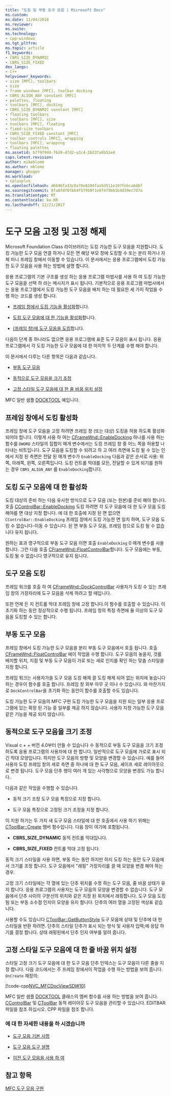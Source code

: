 ```yaml
---
title: "도킹 및 부동 도구 모음 | Microsoft Docs"
ms.custom: 
ms.date: 11/04/2016
ms.reviewer: 
ms.suite: 
ms.technology:
- cpp-windows
ms.tgt_pltfrm: 
ms.topic: article
f1_keywords:
- CBRS_SIZE_DYNAMIC
- CBRS_SIZE_FIXED
dev_langs:
- C++
helpviewer_keywords:
- size [MFC], toolbars
- size
- frame windows [MFC], toolbar docking
- CBRS_ALIGN_ANY constant [MFC]
- palettes, floating
- toolbars [MFC], docking
- CBRS_SIZE_DYNAMIC constant [MFC]
- floating toolbars
- toolbars [MFC], size
- toolbars [MFC], floating
- fixed-size toolbars
- CBRS_SIZE_FIXED constant [MFC]
- toolbar controls [MFC], wrapping
- toolbars [MFC], wrapping
- floating palettes
ms.assetid: b7f9f9d4-f629-47d2-a3c4-2b33fa6b51e4
caps.latest.revision: 
author: mikeblome
ms.author: mblome
manager: ghogen
ms.workload:
- cplusplus
ms.openlocfilehash: d6646fa33c0a78e8194faa5d511e107febca6d6f
ms.sourcegitcommit: 8fa8fdf0fbb4f57950f1e8f4f9b81b4d39ec7d7a
ms.translationtype: MT
ms.contentlocale: ko-KR
ms.lasthandoff: 12/21/2017
---
```

# <a name="docking-and-floating-toolbars"></a>도구 모음 고정 및 고정 해제
Microsoft Foundation Class 라이브러리는 도킹 가능한 도구 모음을 지원합니다. 도킹 가능한 도구 모음 연결 하거나 모든 면 해당 부모 창에 도킹할 수 또는 분리 하거나 자체 미니 프레임 창에서 이동할 수 있습니다. 이 문서에서는 응용 프로그램에서 도킹 가능한 도구 모음을 사용 하는 방법에 설명 합니다.  
  
 응용 프로그램의 기본 구조를 생성 하는 응용 프로그램 마법사를 사용 하 여 도킹 가능한 도구 모음을 선택 하 라는 메시지가 표시 됩니다. 기본적으로 응용 프로그램 마법사에서는 응용 프로그램에서 도킹 가능한 도구 모음을 배치 하는 데 필요한 세 가지 작업을 수행 하는 코드를 생성 합니다.  
  
-   [프레임 창에서 도킹 기능을 활성화](#_core_enabling_docking_in_a_frame_window)합니다.  
  
-   [도킹 도구 모음에 대 한 기능을 활성화](#_core_enabling_docking_for_a_toolbar)합니다.  
  
-   [(프레임 창)에 도구 모음을 도킹](#_core_docking_the_toolbar)합니다.  
  
 다음이 단계 중 하나라도 없으면 응용 프로그램에 표준 도구 모음이 표시 됩니다. 응용 프로그램에서 각 도킹 가능한 도구 모음에 대 한 마지막 두 단계를 수행 해야 합니다.  
  
 이 문서에서 다루는 다른 항목은 다음과 같습니다.  
  
-   [부동 도구 모음](#_core_floating_the_toolbar)  
  
-   [동적으로 도구 모음을 크기 조정](#_core_dynamically_resizing_the_toolbar)  
  
-   [고정 스타일 도구 모음에 대 한 줄 바꿈 위치 설정](#_core_setting_wrap_positions_for_a_fixed_style_toolbar)  
  
 MFC 일반 샘플 [DOCKTOOL](../visual-cpp-samples.md) 예입니다.  
  
##  <a name="_core_enabling_docking_in_a_frame_window"></a>프레임 창에서 도킹 활성화  
 프레임 창에 도구 모음을 고정 하려면 프레임 창 (또는 대상) 도킹을 허용 하도록 활성화 되어야 합니다. 이렇게 사용 하 여는 [CFrameWnd::EnableDocking](../mfc/reference/cframewnd-class.md#enabledocking) 하나를 사용 하는 함수를 `DWORD` 스타일의 집합이 매개 변수에서는 도킹 프레임 창 중 어느 쪽을 허용할 나타내는 비트입니다. 도구 모음을 도킹할 수 되려고 하 고 여러 측면에 도킹 될 수 있는 인에서 지정 된 측면은 전달 된 매개 변수가 `EnableDocking` 다음과 같은 순서로 사용: 위쪽, 아래쪽, 왼쪽, 오른쪽입니다. 도킹 컨트롤 막대를 모든, 전달할 수 있게 되기를 원하는 경우 `CBRS_ALIGN_ANY` 를 `EnableDocking`합니다.  
  
##  <a name="_core_enabling_docking_for_a_toolbar"></a>도킹 도구 모음에 대 한 활성화  
 도킹 대상의 준비 하는 다음 유사한 방식으로 도구 모음 (또는 원본)를 준비 해야 합니다. 호출 [CControlBar::EnableDocking](../mfc/reference/ccontrolbar-class.md#enabledocking) 도킹 하려면 각 도구 모음에 대 한 도구 모음 도킹 해야를 면 대상 지정 합니다. 에 대 한 호출에 지정 된 면 없으면 `CControlBar::EnableDocking` 프레임 창에서 도킹 가능한 면 일치 하며, 도구 모음 도킹 수 없습니다-이동 수 있습니다. 된 면 부동 도구 모음, 프레임 창으로 도킹 될 수 없습니다 유지 됩니다.  
  
 원하는 효과 영구적으로 부동 도구 모음 이면 호출 `EnableDocking` 0 매개 변수를 사용 합니다. 그런 다음 호출 [CFrameWnd::FloatControlBar](../mfc/reference/cframewnd-class.md#floatcontrolbar)합니다. 도구 모음에는 부동, 도킹 될 수 없습니다 영구적으로 유지 됩니다.  
  
##  <a name="_core_docking_the_toolbar"></a>도구 모음 도킹  
 프레임 워크를 호출 하 여 [CFrameWnd::DockControlBar](../mfc/reference/cframewnd-class.md#dockcontrolbar) 사용자가 도킹 수 있는 프레임 창의 가장자리에 도구 모음을 삭제 하려고 할 때입니다.  
  
 또한 언제 든 지 컨트롤 막대 프레임 창에 고정 합니다.이 함수를 호출할 수 있습니다. 이 초기화 하는 동안 정상적으로 수행 됩니다. 프레임 창의 특정 측면에 둘 이상의 도구 모음을 도킹할 수 있는 합니다.  
  
##  <a name="_core_floating_the_toolbar"></a>부동 도구 모음  
 프레임 창에서 도킹 가능한 도구 모음을 분리 부동 도구 모음에서 호출 됩니다. 호출 [CFrameWnd::FloatControlBar](../mfc/reference/cframewnd-class.md#floatcontrolbar) 에이 작업을 수행 합니다. 도구 모음의 놓을지, 것를 배치할 위치, 지점 및 부동 도구 모음이 가로 또는 세로 인지를 확인 하는 맞춤 스타일을 지정 합니다.  
  
 프레임 워크는 사용자가을 도구 모음 도킹 해제 끌 도킹 해제 되어 없는 위치에 놓습니다 하는 경우이 함수를 호출 합니다. 프레임 창 외부 아무 곳 이나 수 있습니다. 와 마찬가지로 `DockControlBar`을 초기화 하는 동안이 함수를 호출할 수도 있습니다.  
  
 도킹 가능한 도구 모음의 MFC 구현 도킹 가능한 도구 모음을 지원 되는 일부 응용 프로그램에 있는 확장 된 기능 중 일부를 제공 하지 않습니다. 사용자 지정 가능한 도구 모음 같은 기능을 제공 되지 않습니다.  
  
##  <a name="_core_dynamically_resizing_the_toolbar"></a>동적으로 도구 모음을 크기 조정  
 Visual c + + 버전 4.0부터 만들 수 있습니다 수 동적으로 부동 도구 모음을 크기 조정 하도록 응용 프로그램의 사용자에 대 한 합니다. 일반적으로 도구 모음에 가로로 표시 되 긴 막대 모양입니다. 하지만 도구 모음의 방향 및 모양을 변경할 수 있습니다. 예를 들어 사용자 도킹 프레임 창의 세로 측면 중 하나에 대 한 도구 모음, 셰이프 세로 레이아웃으로 변경 됩니다. 도구 모음 단추 행이 여러 개 있는 사각형으로 모양을 변경도 가능 합니다.  
  
 다음과 같은 작업을 수행할 수 있습니다.  
  
-   동적 크기 조정 도구 모음 특징으로 지정 합니다.  
  
-   도구 모음 특징으로 고정된 크기 조정을 지정 합니다.  
  
 이 지원 하기는 두 가지 새 도구 모음 스타일에 대 한 호출에서 사용 하기 위해는 [CToolBar::Create](../mfc/reference/ctoolbar-class.md#create) 멤버 함수입니다. 다음 창이 여기에 포함됩니다.  
  
-   **CBRS_SIZE_DYNAMIC** 동적 컨트롤 막대입니다.  
  
-   **CBRS_SIZE_FIXED** 컨트롤 막대 고정 됩니다.  
  
 동적 크기 스타일을 사용 하면, 부동 하는 동안 하지만 하지 도킹 하는 동안 도구 모음에서 크기를 조정 합니다. 도구 모음에서 "래핑" 가장자리를 끌 때 모양을 변경 해야 하는 경우.  
  
 고정 크기 스타일에는 각 열에 있는 단추 위치를 수정 하는 도구 모음, 줄 바꿈 상태가 유지 합니다. 응용 프로그램의 사용자는 도구 모음의 모양을 변경할 수 없습니다. 도구 모음에서 단추 사이의 구분선의 위치와 같은 지정 된 위치에서 래핑합니다. 도구 모음 도킹 됨 또는 부동 소수점 인지이 모양을 유지 합니다. 단추의 여러 열을 고정된 색상표 같습니다.  
  
 사용할 수도 있습니다 [CToolBar::GetButtonStyle](../mfc/reference/ctoolbar-class.md#getbuttonstyle) 도구 모음에 상태 및 단추에 대 한 스타일을 반환 하려면. 단추의 스타일 단추가 표시 되는 방식 및 사용자 입력;에 응답 하기를 결정 합니다. 상태 래핑된에서 단추 인지 여부를 알려 줍니다.  
  
##  <a name="_core_setting_wrap_positions_for_a_fixed_style_toolbar"></a>고정 스타일 도구 모음에 대 한 줄 바꿈 위치 설정  
 스타일 고정 크기 도구 모음에 대 한 도구 모음 단추 인덱스는 도구 모음이 다른 줄을 지정 합니다. 다음 코드에서는 주 프레임 창에서이 작업을 수행 하는 방법을 보여 줍니다. `OnCreate` 재정의:  
  
 [!code-cpp[NVC_MFCDocViewSDI#10](../mfc/codesnippet/cpp/docking-and-floating-toolbars_1.cpp)]  
  
 MFC 일반 샘플 [DOCKTOOL](../visual-cpp-samples.md) 클래스의 멤버 함수를 사용 하는 방법을 보여 줍니다. [CControlBar](../mfc/reference/ccontrolbar-class.md) 및 [CToolBar](../mfc/reference/ctoolbar-class.md) 동적 레이아웃 도구 모음을 관리할 수 있습니다. EDITBAR 파일을 참조 하십시오. CPP 파일을 참조 합니다.  
  
### <a name="what-do-you-want-to-know-more-about"></a>에 대 한 자세한 내용을 하 시겠습니까  
  
-   [도구 모음 기본 사항](../mfc/toolbar-fundamentals.md)  
  
-   [도구 모음 도구 설명](../mfc/toolbar-tool-tips.md)  
  
-   [이전 도구 모음을 사용 하 여](../mfc/using-your-old-toolbars.md)  
  
## <a name="see-also"></a>참고 항목  
 [MFC 도구 모음 구현](../mfc/mfc-toolbar-implementation.md)


